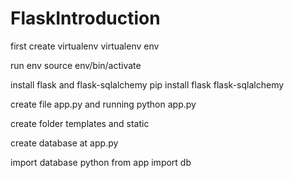 # FlaskIntroduction

first create virtualenv
    virtualenv env

run env
    source env/bin/activate

install flask and flask-sqlalchemy
    pip install flask flask-sqlalchemy

create file app.py and running
    python app.py

create folder templates and static

create database at app.py

import database
    python
    from app import db
